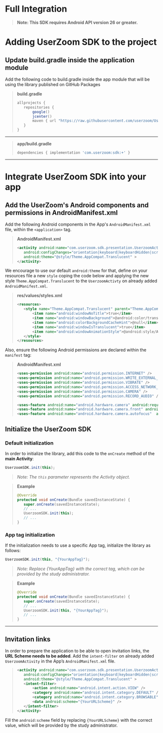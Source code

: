 # Full Integration

> **Note: This SDK requires Android API version 26 or greater.**

# Adding UserZoom SDK to the project

## Update build.gradle inside the application module
Add the following code to build.gradle inside the app module that will be using the library published on GitHub Packages

>**build.gradle**  
>```gradle
> allprojects {
>    repositories {
>        google()
>        jcenter()
>        maven { url "https://raw.githubusercontent.com/userzoom/UserZoomSDK-Android/master" }
>    }
> }
>```

---
>**app/build.gradle**  
>```gradle
>dependencies { implementation 'com.userzoom:sdk:+' }
>```


----
# Integrate UserZoom SDK into your app

## Add the UserZoom's Android components and permissions in AndroidManifest.xml

Add the following Android components in the App's `AndroidManifest.xml` file, within the `<application>` tag.

>**AndroidManifest.xml**
>```xml
><activity android:name="com.userzoom.sdk.presentation.UserzoomActivity"
>    android:configChanges="orientation|keyboard|keyboardHidden|screenSize"
>    android:theme="@style/Theme.AppCompat.Translucent" >
></activity>
>```

We encourage to use our default `android:theme` for that, define on your resources file a new `style` coping the code below and applying the new style `Theme.AppCompat.Translucent` to the `UserzoomActivty` on already added `AndroidManifest.xml`.

>**res/values/styles.xml**
>```xml
><resources>
>    <style name="Theme.AppCompat.Translucent" parent="Theme.AppCompat.Light.NoActionBar">
>        <item name="android:windowNoTitle">true</item>
>        <item name="android:windowBackground">@android:color/transparent</item>
>        <item name="android:colorBackgroundCacheHint">@null</item>
>        <item name="android:windowIsTranslucent">true</item>
>        <item name="android:windowAnimationStyle">@android:style/Animation</item>
>    </style>
></resources>
>```

Also, ensure the following Android permissions are declared within the `manifest` tag:

>**AndroidManifest.xml**
>```xml
><uses-permission android:name="android.permission.INTERNET" />
><uses-permission android:name="android.permission.WRITE_EXTERNAL_STORAGE" />
><uses-permission android:name="android.permission.VIBRATE" />
><uses-permission android:name="android.permission.ACCESS_NETWORK_STATE" />
><uses-permission android:name="android.permission.CAMERA" />
><uses-permission android:name="android.permission.RECORD_AUDIO" />
>
><uses-feature android:name="android.hardware.camera" android:required="false" />
><uses-feature android:name="android.hardware.camera.front" android:required="false"/>
><uses-feature android:name="android.hardware.camera.autofocus"  android:required="false"/>
>```

## Initialize the UserZoom SDK

### Default initialization

In order to initialize the library, add this code to the `onCreate` method of the **main Activity**:

```Java
UserzoomSDK.init(this);
```
> *Note: The `this` parameter represents the Activity object.*

> **Example**
>```Java
>@Override
>protected void onCreate(Bundle savedInstanceState) {
>    super.onCreate(savedInstanceState);
>    // ...
>    UserzoomSDK.init(this);
>    // ...
>}
>```

### App tag initialization

If the initialization needs to use a specific App tag, initialize the library as follows:

```Java
UserzoomSDK.init(this, "{YourAppTag}");
```
> *Note: Replace {YourAppTag} with the correct tag, which can be provided by the study administrator.*

> **Example**
>```Java
>@Override
>protected void onCreate(Bundle savedInstanceState) {
>    super.onCreate(savedInstanceState);
>    // ...
>    UserzoomSDK.init(this, "{YourAppTag}");
>    // ...
>}
>```

----

## Invitation links

In order to prepare the application to be able to open invitation links, the **URL Scheme needs to be added**. Add the `intent-filter` on already added `UserzoomActivity` in the App’s `AndroidManifest.xml` file.

>```xml
><activity android:name="com.userzoom.sdk.presentation.UserzoomActivity"
>    android:configChanges="orientation|keyboard|keyboardHidden|screenSize"
>    android:theme="@style/Theme.AppCompat.Translucent" >
>    <intent-filter>
>        <action android:name="android.intent.action.VIEW" />
>        <category android:name="android.intent.category.DEFAULT" />
>        <category android:name="android.intent.category.BROWSABLE" />
>        <data android:scheme="{YourURLScheme}" />
>    </intent-filter>
></activity>
>```

Fill the `android:scheme` field by replacing `{YourURLScheme}` with the correct value, which will be provided by the study administrator.